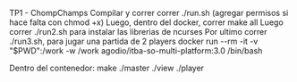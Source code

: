 TP1 - ChompChamps 
Compilar y correr 
correr ./run.sh (agregar permisos si hace falta con chmod +x)
Luego, dentro del docker, correr make all
Luego correr ./run2.sh para instalar las librerias de ncurses
Por ultimo correr ./run3.sh, para jugar una partida de 2 players
docker run --rm -it -v "$PWD":/work -w /work agodio/itba-so-multi-platform:3.0 /bin/bash

Dentro del contenedor:
make
./master
./view
./player